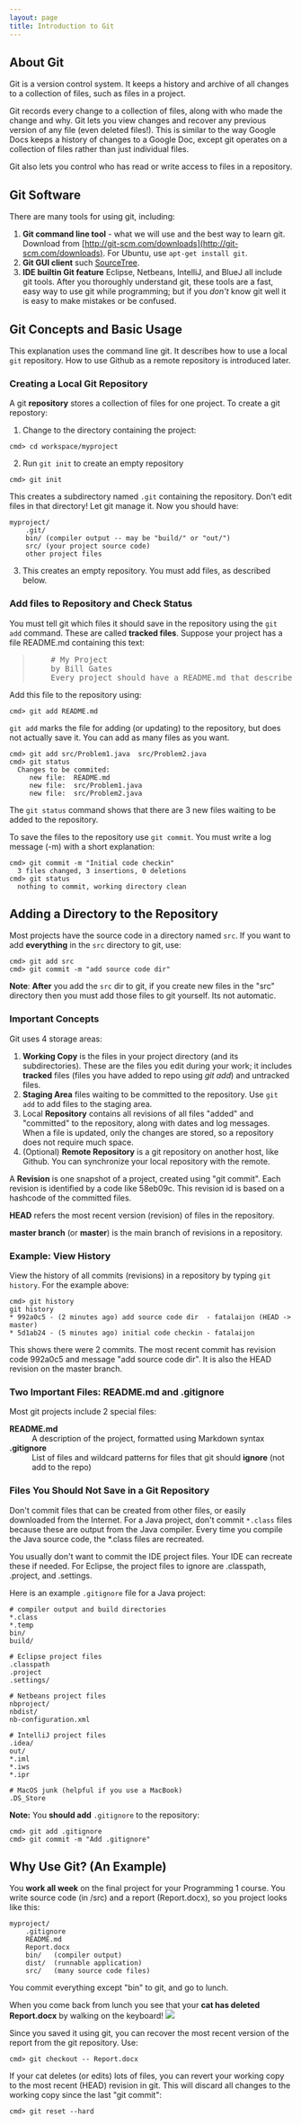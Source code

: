```yaml
---
layout: page
title: Introduction to Git
---
```


## About Git

Git is a version control system.  It keeps a history and archive of all changes 
to a collection of files, such as files in a project.

Git records every change to a collection of files, along with who made the change and why. Git lets you view changes and recover any previous version of any file (even deleted files!).  This is similar to the way Google Docs keeps a history of changes to a Google Doc,
except git operates on a collection of files rather than just individual files.

Git also lets you control who has read or write access to files in a repository.

## Git Software

There are many tools for using git, including:

1. **Git command line tool** - what we will use and the best way to learn git. Download from [http://git-scm.com/downloads](http://git-scm.com/downloads). For Ubuntu, use `apt-get install git`.
2. **Git GUI client** such [SourceTree](https://www.sourcetreeapp.com/).
3. **IDE builtin Git feature** Eclipse, Netbeans, IntelliJ, and BlueJ all include git tools. After you thoroughly understand git, these tools are a fast, easy way to use git while programming; but if you *don't* know git well it is easy to make mistakes or be confused.

## Git Concepts and Basic Usage

This explanation uses the command line git.  It describes how to use a local `git` repository. How to use Github as a remote repository is introduced later.

### Creating a Local Git Repository

A git **repository** stores a collection of files for one project.  To create a git repostory:

1. Change to the directory containing the project:
```shell
cmd> cd workspace/myproject
```
2. Run `git init` to create an empty repository
```shell
cmd> git init
```
This creates a subdirectory named `.git` containing the repository. Don't edit files in that directory! Let git manage it.  Now you should have:
```shell
myproject/
    .git/ 
    bin/ (compiler output -- may be "build/" or "out/")
    src/ (your project source code)
    other project files
```
3. This creates an empty repository. You must add files, as described below.

### Add files to Repository and Check Status

You must tell git which files it should save in the repository using the `git add` command.  These are called **tracked files**.  Suppose your project has a file README.md containing this text:
<blockquote>
<pre>
    # My Project  
    by Bill Gates  
    Every project should have a README.md that describes the project
</pre>
</blockquote>

Add this file to the repository using:
```shell
cmd> git add README.md
```
`git add` marks the file for adding (or updating) to the repository, but does not actually save it.
You can add as many files as you want.
```shell
cmd> git add src/Problem1.java  src/Problem2.java
cmd> git status
  Changes to be commited:
     new file:  README.md
     new file:  src/Problem1.java
     new file:  src/Problem2.java
```
The `git status` command shows that there are 3 new files waiting to be added to the repository.

To save the files to the repository use `git commit`.  You must write a log message (-m) with a short explanation:
```shell
cmd> git commit -m "Initial code checkin"
  3 files changed, 3 insertions, 0 deletions
cmd> git status
  nothing to commit, working directory clean
```

## Adding a Directory to the Repository

Most projects have the source code in a directory named `src`. If you want to add **everything** in the `src` directory to git, use:
```shell
cmd> git add src
cmd> git commit -m "add source code dir"
```
**Note**:  **After** you add the `src` dir to git, if you create new files in the "src" directory then you must add those files to git yourself. Its not automatic.

### Important Concepts

Git uses 4 storage areas:

1. **Working Copy** is the files in your project directory (and its subdirectories). These are the files you edit during your work; it includes **tracked** files (files you have added to repo using *git add*) and untracked files.  
2. **Staging Area** files waiting to be committed to the repository. Use `git add` to add files to the staging area.
3. Local **Repository** contains all revisions of all files "added" and "committed" to the repository, along with dates and log messages.  When a file is updated, only the changes are stored, so a repository does not require much space.
4. (Optional) **Remote Repository** is a git repository on another host, like Github.  You can synchronize your local repository with the remote.

A **Revision** is one snapshot of a project, created using "git commit".  Each revision is identified by a code like 58eb09c. This revision id is based on a hashcode of the committed files.

**HEAD** refers the most recent version (revision) of files in the repository.

**master branch** (or **master**) is the main branch of revisions in a repository. 

### Example: View History

View the history of all commits (revisions) in a repository by typing `git history`.
For the example above:
```shell
cmd> git history
git history
* 992a0c5 - (2 minutes ago) add source code dir  - fatalaijon (HEAD -> master)
* 5d1ab24 - (5 minutes ago) initial code checkin - fatalaijon 
```
This shows there were 2 commits. The most recent commit has revision code 992a0c5 and message "add source code dir". It is also the HEAD revision on the master branch.

### Two Important Files: README.md and .gitignore

Most git projects include 2 special files:
<dl>
<dt><b>README.md</b></dt>
<dd>A description of the project, formatted using Markdown syntax</dd>
<dt><b>.gitignore</b></dt>
<dd>List of files and wildcard patterns for files that git should <b>ignore</b> (not add to the repo)</dd>
</dl>

### Files You Should Not Save in a Git Repository

Don't commit files that can be created from other files, or easily downloaded from the Internet.  For a Java project, don't commit `*.class` files because these are output from the Java compiler. Every time you compile the Java source code, the \*.class files are recreated.

You usually don't want to commit the IDE project files. Your IDE can recreate these
if needed.  For Eclipse, the project files to ignore are .classpath, .project, and .settings.

Here is an example `.gitignore` file for a Java project:
```shell
# compiler output and build directories
*.class
*.temp
bin/
build/

# Eclipse project files
.classpath
.project
.settings/

# Netbeans project files
nbproject/
nbdist/
nb-configuration.xml

# IntelliJ project files
.idea/
out/
*.iml
*.iws
*.ipr

# MacOS junk (helpful if you use a MacBook)
.DS_Store
```

**Note:** You **should add** `.gitignore` to the repository:
```shell
cmd> git add .gitignore
cmd> git commit -m "Add .gitignore"
```

## Why Use Git? (An Example)

You **work all week** on the final project for your Programming 1 course. You write source code (in /src) and a report (Report.docx), so you project looks like this:
```shell
myproject/
    .gitignore
    README.md
    Report.docx
    bin/   (compiler output)
    dist/  (runnable application)
    src/   (many source code files)
```
You commit everything except "bin" to git, and go to lunch.

When you come back from lunch you see that your **cat has deleted Report.docx** by walking on the keyboard!
![](cat-on-keyboard.jpg?raw=true)

Since you saved it using git, you can recover the most recent version of the report from the git repository. Use:
```shell
cmd> git checkout -- Report.docx
```

If your cat deletes (or edits) lots of files, you can revert your working copy to the most recent (HEAD) revision in git. This will discard all changes to the working copy since the last "git commit":
```shell
cmd> git reset --hard
```

